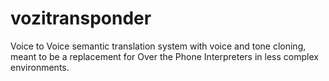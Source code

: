 # vozitransponder
Voice to Voice semantic translation system with voice and tone cloning, meant to be a replacement for Over the Phone Interpreters in less complex environments.
